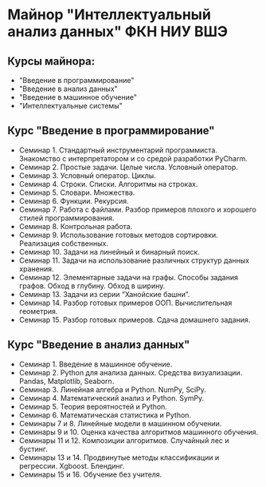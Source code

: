 # Майнор "Интеллектуальный анализ данных" ФКН НИУ ВШЭ
## Курсы майнора:
- "Введение в программирование"
- "Введение в анализ данных"
- "Введение в машинное обучение"
- "Интеллектуальные системы"

## Курс "Введение в программирование"
- Семинар 1. Стандартный инструментарий программиста. Знакомство c интерпретатором и со средой разработки PyCharm.
- Семинар 2. Простые задачи. Целые числа. Условный оператор.
- Семинар 3. Условный оператор. Циклы.
- Семинар 4. Строки. Списки. Алгоритмы на строках.
- Семинар 5. Словари. Множества.
- Семинар 6. Функции. Рекурсия.
- Семинар 7. Работа с файлами. Разбор примеров плохого и хорошего стилей программирования.
- Семинар 8. Контрольная работа.
- Семинар 9. Использование готовых методов сортировки. Реализация собственных.
- Семинар 10. Задачи на линейный и бинарный поиск.
- Семинар 11. Задачи на использование различных структур данных хранения.
- Семинар 12. Элементарные задачи на графы. Способы задания графов. Обход в глубину. Обход в ширину.
- Семинар 13. Задачи из серии “Ханойские башни”.
- Семинар 14. Разбор готовых примеров ООП. Вычислительная геометрия.
- Семинар 15. Разбор готовых примеров. Сдача домашнего задания.

## Курс "Введение в анализ данных"
- Семинар 1. Введение в машинное обучение.
- Семинар 2. Python для анализа данных. Средства визуализации. Pandas, Matplotlib, Seaborn.
- Семинар 3. Линейная алгебра и Python. NumPy, SciPy.
- Семинар 4. Математический анализ и Python. SymPy.
- Семинар 5. Теория вероятностей и Python.
- Семинар 6. Математическая статистика и Python.
- Семинары 7 и 8. Линейные модели в машинном обучении.
- Семинары 9 и 10. Оценка качества алгоритмов машинного обучения. 
- Семинары 11 и 12. Композиции алгоритмов. Случайный лес и бустинг.
- Семинары 13 и 14. Продвинутые методы классификации и регрессии. Xgboost. Блендинг.
- Семинары 15 и 16. Обучение без учителя.
